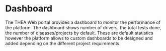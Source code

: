 # Dashboard 

The THEA Web portal provides a dashboard to monitor the performance of the platform. 
The dashboard shows number of drivers, the total tests done, the number of diseases/projects 
by default. These are default statistics however the platform allows to custom dashboards to 
be designed and added depending on the different project requirements. 